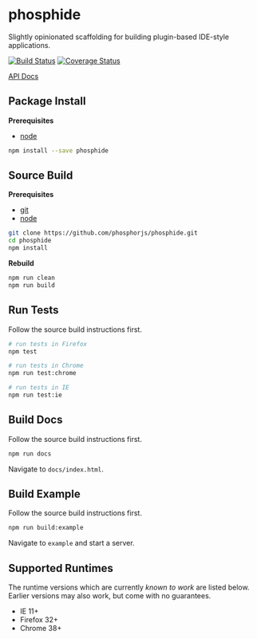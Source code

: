 phosphide
=========
Slightly opinionated scaffolding for building plugin-based IDE-style applications.

[![Build Status](https://travis-ci.org/phosphorjs/phosphide.svg)](https://travis-ci.org/phosphorjs/phosphide?branch=master)
[![Coverage Status](https://coveralls.io/repos/phosphorjs/phosphide/badge.svg?branch=master&service=github)](https://coveralls.io/github/phosphorjs/phosphide?branch=master)

[API Docs](http://phosphorjs.github.io/phosphide/api/)


Package Install
---------------

**Prerequisites**
- [node](http://nodejs.org/)

```bash
npm install --save phosphide
```


Source Build
------------

**Prerequisites**
- [git](http://git-scm.com/)
- [node](http://nodejs.org/)

```bash
git clone https://github.com/phosphorjs/phosphide.git
cd phosphide
npm install
```

**Rebuild**
```bash
npm run clean
npm run build
```


Run Tests
---------

Follow the source build instructions first.

```bash
# run tests in Firefox
npm test

# run tests in Chrome
npm run test:chrome

# run tests in IE
npm run test:ie
```


Build Docs
----------

Follow the source build instructions first.

```bash
npm run docs
```

Navigate to `docs/index.html`.


Build Example
-------------

Follow the source build instructions first.

```bash
npm run build:example
```

Navigate to `example` and start a server.


Supported Runtimes
------------------

The runtime versions which are currently *known to work* are listed below.
Earlier versions may also work, but come with no guarantees.

- IE 11+
- Firefox 32+
- Chrome 38+
